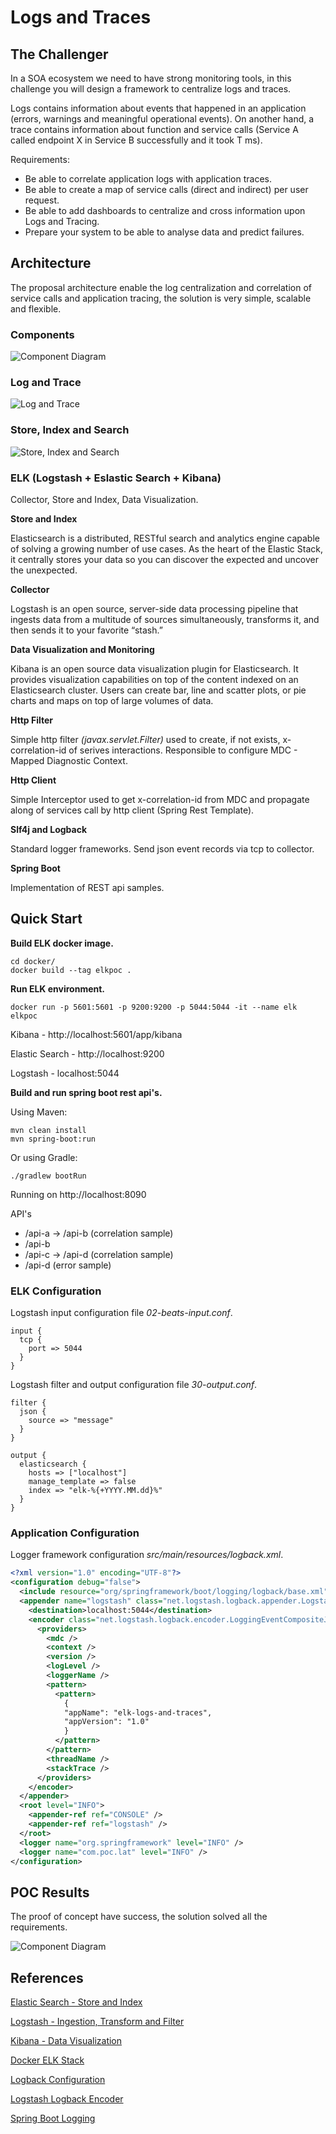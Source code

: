 # Logs and Traces

## The Challenger

In a SOA ecosystem we need to have strong monitoring tools, in this challenge you will design a framework to centralize logs and traces.

Logs contains information about events that happened in an application (errors, warnings and meaningful operational events). On another hand, a trace contains information about function and service calls (Service A called endpoint X in Service B successfully and it took T ms).

Requirements:
- Be able to correlate application logs with application traces.
- Be able to create a map of service calls (direct and indirect) per user request.
- Be able to add dashboards to centralize and cross information upon Logs and
Tracing.
- Prepare your system to be able to analyse data and predict failures.

## Architecture 

The proposal architecture enable the log centralization and correlation of service calls and application tracing, the solution is very simple, scalable and flexible.

### Components

![Component Diagram](img/component.png)

### Log and Trace

![Log and Trace](img/log-and-trace-seq.png)

### Store, Index and Search

![Store, Index and Search](img/store-index-search-seq.png)

### ELK (Logstash + Eslastic Search + Kibana)

Collector, Store and Index, Data Visualization.

**Store and Index**

Elasticsearch is a distributed, RESTful search and analytics engine capable of solving a growing number of use cases. As the heart of the Elastic Stack, it centrally stores your data so you can discover the expected and uncover the unexpected.

**Collector**

Logstash is an open source, server-side data processing pipeline that ingests data from a multitude of sources simultaneously, transforms it, and then sends it to your favorite “stash.”

**Data Visualization and Monitoring**

Kibana is an open source data visualization plugin for Elasticsearch. It provides visualization capabilities on top of the content indexed on an Elasticsearch cluster. Users can create bar, line and scatter plots, or pie charts and maps on top of large volumes of data.

**Http Filter**

Simple http filter *(javax.servlet.Filter)* used to create, if not exists, x-correlation-id of serives interactions. Responsible to configure MDC - Mapped Diagnostic Context.

**Http Client**

Simple Interceptor used to get x-correlation-id from MDC and propagate along of services call by http client (Spring Rest Template).

**Slf4j and Logback**

Standard logger frameworks. Send json event records via tcp to collector.

**Spring Boot** 

Implementation of REST api samples.

## Quick Start

**Build ELK docker image.**

```shell
cd docker/
docker build --tag elkpoc .
```

**Run ELK environment.**

```shell
docker run -p 5601:5601 -p 9200:9200 -p 5044:5044 -it --name elk elkpoc
```
Kibana - http://localhost:5601/app/kibana

Elastic Search - http://localhost:9200 

Logstash - localhost:5044

**Build and run spring boot rest api's.**

Using Maven:

```shell
mvn clean install
mvn spring-boot:run 
```
Or using Gradle:

```
./gradlew bootRun
```

Running on http://localhost:8090

API's

- /api-a -> /api-b (correlation sample)
- /api-b
- /api-c -> /api-d (correlation sample)
- /api-d (error sample)

### ELK Configuration

Logstash input configuration file *02-beats-input.conf*.
```
input {
  tcp {
    port => 5044
  }  
}
```
Logstash filter and output configuration file *30-output.conf*.

```
filter {
  json {
    source => "message"
  }
}

output {
  elasticsearch {
    hosts => ["localhost"]
    manage_template => false
    index => "elk-%{+YYYY.MM.dd}%"
  }
}
```

### Application Configuration

Logger framework configuration *src/main/resources/logback.xml*.

```xml
<?xml version="1.0" encoding="UTF-8"?>
<configuration debug="false">
  <include resource="org/springframework/boot/logging/logback/base.xml" />
  <appender name="logstash" class="net.logstash.logback.appender.LogstashTcpSocketAppender">
    <destination>localhost:5044</destination>
    <encoder class="net.logstash.logback.encoder.LoggingEventCompositeJsonEncoder">
      <providers>
        <mdc />
        <context />
        <version />
        <logLevel />
        <loggerName />
        <pattern>
          <pattern>
            {
            "appName": "elk-logs-and-traces",
            "appVersion": "1.0"
            }
          </pattern>
        </pattern>
        <threadName />
        <stackTrace />
      </providers>
    </encoder>
  </appender>
  <root level="INFO">
    <appender-ref ref="CONSOLE" />
    <appender-ref ref="logstash" />
  </root>
  <logger name="org.springframework" level="INFO" />
  <logger name="com.poc.lat" level="INFO" />
</configuration>
```

## POC Results

The proof of concept have success, the solution solved all the requirements. 

![Component Diagram](img/results.png)

## References  

[Elastic Search - Store and Index](https://www.elastic.co/products/elasticsearch)

[Logstash - Ingestion, Transform and Filter](https://www.elastic.co/products/logstash)

[Kibana - Data Visualization](https://www.elastic.co/products/kibana)

[Docker ELK Stack](https://github.com/spujadas/elk-docker)

[Logback Configuration](https://logback.qos.ch/manual/configuration.html)

[Logstash Logback Encoder](https://github.com/logstash/logstash-logback-encoder)

[Spring Boot Logging](https://docs.spring.io/spring-boot/docs/current/reference/html/howto-logging.html)

